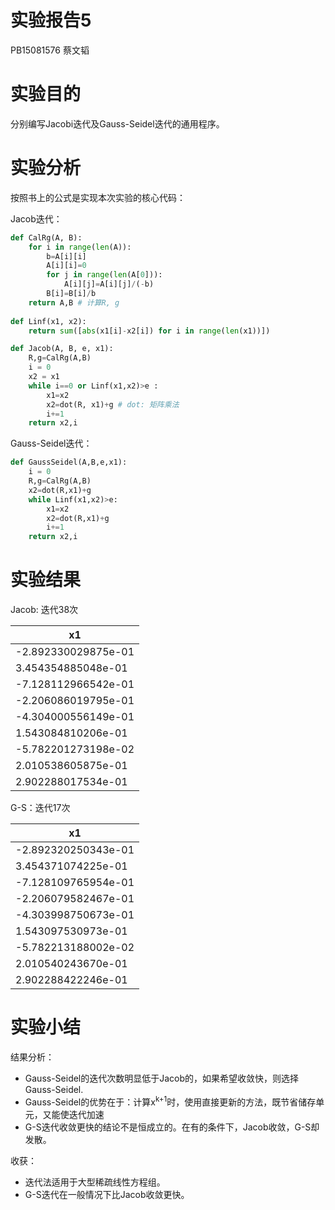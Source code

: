 # 实验报告5
PB15081576 蔡文韬
# 实验目的
分别编写Jacobi迭代及Gauss-Seidel迭代的通用程序。
# 实验分析
按照书上的公式是实现本次实验的核心代码：

Jacob迭代：

```python
def CalRg(A, B):
    for i in range(len(A)):
        b=A[i][i]
        A[i][i]=0
        for j in range(len(A[0])):
            A[i][j]=A[i][j]/(-b)
        B[i]=B[i]/b
    return A,B # 计算R, g
    
def Linf(x1, x2):
    return sum([abs(x1[i]-x2[i]) for i in range(len(x1))]) 

def Jacob(A, B, e, x1):
    R,g=CalRg(A,B)
    i = 0
    x2 = x1
    while i==0 or Linf(x1,x2)>e :
        x1=x2
        x2=dot(R, x1)+g # dot: 矩阵乘法
        i+=1
    return x2,i
```
Gauss-Seidel迭代：
```python
def GaussSeidel(A,B,e,x1):
    i = 0
    R,g=CalRg(A,B)
    x2=dot(R,x1)+g
    while Linf(x1,x2)>e:
        x1=x2
        x2=dot(R,x1)+g
        i+=1
    return x2,i 
```
# 实验结果
Jacob: 迭代38次

| x1 |
|  -- |
|  -2.892330029875e-01 |
|  3.454354885048e-01 |
|  -7.128112966542e-01 |
|  -2.206086019795e-01 |
|  -4.304000556149e-01 |
|  1.543084810206e-01 |
|  -5.782201273198e-02 |
|  2.010538605875e-01 |
|  2.902288017534e-01 |

G-S：迭代17次

| x1 |
|  -- |
|  -2.892320250343e-01 |
|  3.454371074225e-01 |
|  -7.128109765954e-01 |
|  -2.206079582467e-01 |
|  -4.303998750673e-01 |
|  1.543097530973e-01 |
|  -5.782213188002e-02 |
|  2.010540243670e-01 |
|  2.902288422246e-01 |
# 实验小结
结果分析：
* Gauss-Seidel的迭代次数明显低于Jacob的，如果希望收敛快，则选择Gauss-Seidel.
* Gauss-Seidel的优势在于：计算x<sup>k+1</sup>时，使用直接更新的方法，既节省储存单元，又能使迭代加速
* G-S迭代收敛更快的结论不是恒成立的。在有的条件下，Jacob收敛，G-S却发散。

收获：

* 迭代法适用于大型稀疏线性方程组。
* G-S迭代在一般情况下比Jacob收敛更快。
